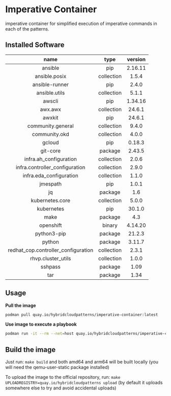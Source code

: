 # Imperative Container

imperative container for simplified execution of imperative commands in each of the patterns.


## Installed Software

|               name                |  type    |   version    |
|:---------------------------------:|:--------:|:------------:|
|ansible                            |pip       |2.16.11       |
|ansible.posix                      |collection|1.5.4         |
|ansible-runner                     |pip       |2.4.0         |
|ansible.utils                      |collection|5.1.1         |
|awscli                             |pip       |1.34.16       |
|awx.awx                            |collection|24.6.1        |
|awxkit                             |pip       |24.6.1        |
|community.general                  |collection|9.4.0         |
|community.okd                      |collection|4.0.0         |
|gcloud                             |pip       |0.18.3        |
|git-core                           |package   |2.43.5        |
|infra.ah_configuration             |collection|2.0.6         |
|infra.controller_configuration     |collection|2.9.0         |
|infra.eda_configuration            |collection|1.1.0         |
|jmespath                           |pip       |1.0.1         |
|jq                                 |package   |1.6           |
|kubernetes.core                    |collection|5.0.0         |
|kubernetes                         |pip       |30.1.0        |
|make                               |package   |4.3           |
|openshift                          |binary    |4.14.20       |
|python3-pip                        |package   |21.2.3        |
|python                             |package   |3.11.7        |
|redhat_cop.controller_configuration|collection|2.3.1         |
|rhvp.cluster_utils                 |collection|1.0.0         |
|sshpass                            |package   |1.09          |
|tar                                |package   |1.34          |

## Usage
**Pull the image**
```bash
podman pull quay.io/hybridcloudpatterns/imperative-container:latest
```

**Use image to execute a playbook**
```bash
podman run -it --rm --net=host quay.io/hybridcloudpatterns/imperative-container:latest ansible-playbook <playbook>.yml
```

## Build the image
Just run: `make build` and both amd64 and arm64 will be built locally (you will need the qemu-user-static package installed)

To upload the image to the official repository, run: `make UPLOADREGISTRY=quay.io/hybridcloudpatterns upload` (by default it uploads somewhere else
to try and avoid accidental uploads)

